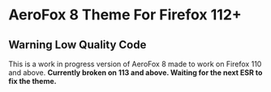 # AeroFox 8 Theme For Firefox 112+

## Warning Low Quality Code

This is a work in progress version of AeroFox 8 made to work on Firefox 110 and above. **Currently broken on 113 and above. Waiting for the next ESR to fix the theme.**
